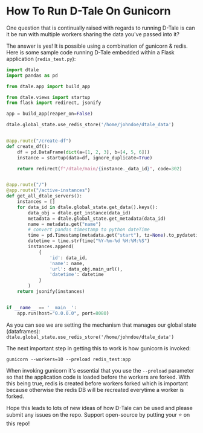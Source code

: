 # How To Run D-Tale On Gunicorn

One question that is continually raised with regards to running D-Tale is can it be run with multiple workers sharing the data you've passed into it?

The answer is yes! It is possible using a combination of gunicorn & redis.  Here is some sample code running D-Tale embedded within a Flask application (`redis_test.py`):

```python
import dtale
import pandas as pd

from dtale.app import build_app

from dtale.views import startup
from flask import redirect, jsonify

app = build_app(reaper_on=False)

dtale.global_state.use_redis_store('/home/johndoe/dtale_data')


@app.route("/create-df")
def create_df():
    df = pd.DataFrame(dict(a=[1, 2, 3], b=[4, 5, 6]))
    instance = startup(data=df, ignore_duplicate=True)

    return redirect(f"/dtale/main/{instance._data_id}", code=302)


@app.route("/")
@app.route("/active-instances")
def get_all_dtale_servers():
    instances = []
    for data_id in dtale.global_state.get_data().keys():
        data_obj = dtale.get_instance(data_id)
        metadata = dtale.global_state.get_metadata(data_id)
        name = metadata.get("name")
        # convert pandas timestamp to python dateTime
        time = pd.Timestamp(metadata.get("start"), tz=None).to_pydatetime()
        datetime = time.strftime("%Y-%m-%d %H:%M:%S")
        instances.append(
            {
                'id': data_id,
                'name': name,
                'url': data_obj.main_url(),
                'datetime': datetime
            }
        )
    return jsonify(instances)


if __name__ == '__main__':
    app.run(host="0.0.0.0", port=8080)

```

As you can see we are setting the mechanism that manages our global state (dataframes): `dtale.global_state.use_redis_store('/home/johndoe/dtale_data')`

The next important step in getting this to work is how gunicorn is invoked:
```console
gunicorn --workers=10 --preload redis_test:app
```

When invoking gunicorn it's essential that you use the `--preload` parameter so that the application code is loaded before the workers are forked. With this being true, redis is created before workers forked which is important because otherwise the redis DB will be recreated everytime a worker is forked.

Hope this leads to lots of new ideas of how D-Tale can be used and please submit any issues on the repo. Support open-source by putting your :star: on this repo!
